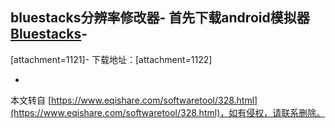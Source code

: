 bluestacks分辨率修改器-
首先下载android模拟器 [Bluestacks](http://down.tech.sina.com.cn/download/d_load.php?d_id=53034&down_id=9&ip=114.249.230.230)-
-
\[attachment=1121\]-
下载地址：\[attachment=1122\]

-

本文转自 [https://www.eqishare.com/softwaretool/328.html](https://www.eqishare.com/softwaretool/328.html)，如有侵权，请联系删除。